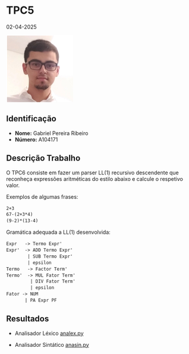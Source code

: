 # TPC5

02-04-2025

![](../images/author.png)

## Identificação

- **Nome:** Gabriel Pereira Ribeiro
- **Número:** A104171

## Descrição Trabalho

O TPC6 consiste em fazer um parser LL(1) recursivo descendente que reconheça expressões aritméticas do estilo abaixo e calcule o respetivo valor.

Exemplos de algumas frases:

```txt
2+3
67-(2+3*4)
(9-2)*(13-4)
```

Gramática adequada a LL(1) desenvolvida:

```txt
Expr   -> Termo Expr'
Expr'  -> ADD Termo Expr' 
        | SUB Termo Expr' 
        | epsilon
Termo   -> Factor Term'
Termo'  -> MUL Fator Term' 
         | DIV Fator Term' 
         | epsilon
Fator -> NUM 
       | PA Expr PF
```

## Resultados

- Analisador Léxico [analex.py](https://github.com/gabrielRibeir0/PL2025-A104171/blob/main/TPC6/analex.py)

- Analisador Sintático [anasin.py](https://github.com/gabrielRibeir0/PL2025-A104171/blob/main/TPC6/anasin.py)
